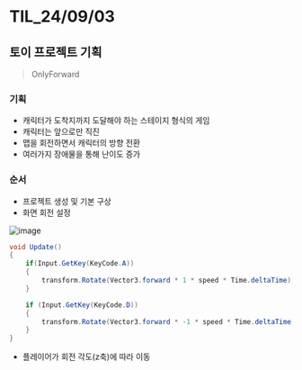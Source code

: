 # TIL_24/09/03

## 토이 프로젝트 기획

> OnlyForward

### 기획

- 캐릭터가 도착지까지 도달해야 하는 스테이지 형식의 게임
- 캐릭터는 앞으로만 직진
- 맵을 회전하면서 캐릭터의 방향 전환
- 여러가지 장애물을 통해 난이도 증가

### 순서
- 프로젝트 생성 및 기본 구상
- 화면 회전 설정

![image](https://github.com/user-attachments/assets/9fc27c4e-9ea7-424d-8e60-d0188b24aff2)


```c#
void Update()
{
    if(Input.GetKey(KeyCode.A))
    {
        transform.Rotate(Vector3.forward * 1 * speed * Time.deltaTime);
    }

    if (Input.GetKey(KeyCode.D))
    {
        transform.Rotate(Vector3.forward * -1 * speed * Time.deltaTime);
    }
}
```

- 플레이어가 회전 각도(z축)에 따라 이동